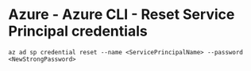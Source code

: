 # Azure - Azure CLI - Reset Service Principal credentials
```azcli
az ad sp credential reset --name <ServicePrincipalName> --password <NewStrongPassword>
```
